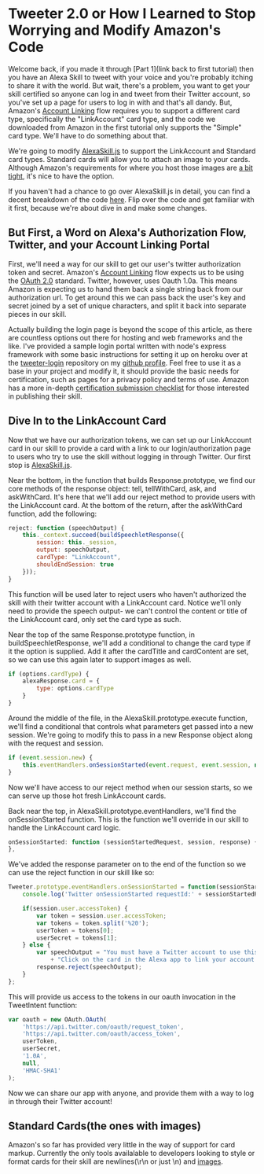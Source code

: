 # Tweeter 2.0 or How I Learned to Stop Worrying and Modify Amazon's Code

Welcome back, if you made it through [Part 1](link back to first tutorial) then you have an Alexa Skill to tweet with your voice and you're probably itching to share it with the world. But wait, there's a problem, you want to get your skill certified so anyone can log in and tweet from their Twitter account, so you've set up a page for users to log in with and that's all dandy. But, Amazon's [Account Linking](https://developer.amazon.com/public/solutions/alexa/alexa-skills-kit/docs/linking-an-alexa-user-with-a-user-in-your-system) flow requires you to support a different card type, specifically the "LinkAccount" card type, and the code we downloaded from Amazon in the first tutorial only supports the "Simple" card type. We'll have to do something about that.

We're going to modify [AlexaSkill.js](./AlexaSkill.js) to support the LinkAccount and Standard card types. Standard cards will allow you to attach an image to your cards. Although Amazon's requirements for where you host those images are [a bit tight](https://developer.amazon.com/public/solutions/alexa/alexa-skills-kit/docs/providing-home-cards-for-the-amazon-alexa-app#image_hosting), it's nice to have the option.

If you haven't had a chance to go over AlexaSkill.js in detail, you can find a decent breakdown of the code [here](http://tobuildsomething.com/2015/08/14/Amazon-Alexa-JavaScript-SDK-The-Ultimate-Guide/). Flip over the code and get familiar with it first, because we're about dive in and make some changes.

## But First, a Word on Alexa's Authorization Flow, Twitter, and your Account Linking Portal

First, we'll need a way for our skill to get our user's twitter authorization token and secret. Amazon's [Account Linking](https://developer.amazon.com/public/solutions/alexa/alexa-skills-kit/docs/linking-an-alexa-user-with-a-user-in-your-system) flow expects us to be using the [OAuth 2.0](https://oauth.net/2/) standard. Twitter, however, uses Oauth 1.0a. This means Amazon is expecting us to hand them back a single string back from our authorization url. To get around this we can pass back the user's key and secret joined by a set of unique characters, and split it back into separate pieces in our skill.

Actually building the login page is beyond the scope of this article, as there are countless options out there for hosting and web frameworks and the like. I've provided a sample login portal written with node's express framework with some basic instructions for setting it up on heroku over at the [tweeter-login](https://github.com/jkarbows/tweeter-login) repository on my [github profile](https://github.com/jkarbows). Feel free to use it as a base in your project and modify it, it should provide the basic needs for certification, such as pages for a privacy policy and terms of use. Amazon has a more in-depth [certification submission checklist](https://developer.amazon.com/public/solutions/alexa/alexa-skills-kit/docs/alexa-skills-kit-submission-checklist) for those interested in publishing their skill.

## Dive In to the LinkAccount Card

Now that we have our authorization tokens, we can set up our LinkAccount card in our skill to provide a card with a link to our login/authorization page to users who try to use the skill without logging in through Twitter. Our first stop is [AlexaSkill.js](./AlexaSkill.js).

Near the bottom, in the function that builds Response.prototype, we find our core methods of the response object: tell, tellWithCard, ask, and askWithCard. It's here that we'll add our reject method to provide users with the LinkAccount card. At the bottom of the return, after the askWithCard function, add the following:
```javascript
reject: function (speechOutput) {
	this._context.succeed(buildSpeechletResponse({
		session: this._session,
		output: speechOutput,
		cardType: "LinkAccount",
		shouldEndSession: true
	}));
}
```
This function will be used later to reject users who haven't authorized the skill with their twitter account with a LinkAccount card. Notice we'll only need to provide the speech output- we can't control the content or title of the LinkAccount card, only set the card type as such.

Near the top of the same Response.prototype function, in buildSpeechletResponse, we'll add a conditional to change the card type if it the option is supplied. Add it after the cardTitle and cardContent are set, so we can use this again later to support images as well.
```javascript
if (options.cardType) {
	alexaResponse.card = {
		type: options.cardType
	}
}
```
Around the middle of the file, in the AlexaSkill.prototype.execute function, we'll find a conditional that controls what parameters get passed into a new session. We're going to modify this to pass in a new Response object along with the request and session.
```javascript
if (event.session.new) {
	this.eventHandlers.onSessionStarted(event.request, event.session, new Response(context, event.session));
}
```
Now we'll have access to our reject method when our session starts, so we can serve up those hot fresh LinkAccount cards.

Back near the top, in AlexaSkill.prototype.eventHandlers, we'll find the onSessionStarted function. This is the function we'll override in our skill to handle the LinkAccount card logic.
```javascript
onSessionStarted: function (sessionStartedRequest, session, response) {
},
```
We've added the response parameter on to the end of the function so we can use the reject function in our skill like so:
```javascript
Tweeter.prototype.eventHandlers.onSessionStarted = function(sessionStartedRequest, session, response) {
    console.log('Twitter onSessionStarted requestId:' + sessionStartedRequest.requestId +', sessionId: ' + session.sessionId);

    if(session.user.accessToken) {
        var token = session.user.accessToken;
        var tokens = token.split('%20');
        userToken = tokens[0];
        userSecret = tokens[1];
    } else {
        var speechOutput = "You must have a Twitter account to use this skill. "
            + "Click on the card in the Alexa app to link your account now.";
        response.reject(speechOutput);
    }
};
```
This will provide us access to the tokens in our oauth invocation in the TweetIntent function:
```javascript
var oauth = new OAuth.OAuth(
	'https://api.twitter.com/oauth/request_token',
	'https://api.twitter.com/oauth/access_token',
	userToken,
	userSecret,
	'1.0A',
	null,
	'HMAC-SHA1'
);
```
Now we can share our app with anyone, and provide them with a way to log in through their Twitter account!

## Standard Cards(the ones with images)

Amazon's so far has provided very little in the way of support for card markup. Currently the only tools availalable to developers looking to style or format cards for their skill are newlines(\r\n or just \n) and [images](https://developer.amazon.com/public/solutions/alexa/alexa-skills-kit/docs/providing-home-cards-for-the-amazon-alexa-app).
